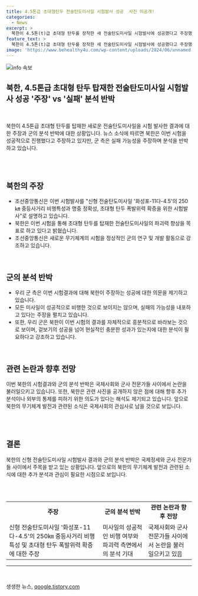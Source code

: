 ```yaml
---
title: 4.5톤급 초대형탄두 전술탄도미사일 시험발사 성공  사진 미공개!
categories:
  - News
excerpt: >
  북한이 4.5톤(t)급 초대형 탄두를 장착한 새 전술탄도미사일 시험발사에 성공했다고 주장했지만, 국군은 2발 중 1발이 실패했다고 분석하며 반박했다. 사진은 공개되지 않았고, 북한은 관련 사진을 공개하지 않은 이유에 대해 추가 분석을 피하기 위한 가능성을 제기하고 있다. 본 시험은 전술탄도미사일의 파괴력을 키우기 위한 것으로 파악되며, 북한은 이 소식을 대외매체에만 공개하고 대내 매체에는 보도하지 않았다.
feature_text: >
  북한이 4.5톤(t)급 초대형 탄두를 장착한 새 전술탄도미사일 시험발사에 성공했다고 주장했지만, 국군은 2발 중 1발이 실패했다고 분석하며 반박했다. 사진은 공개되지 않았고, 북한은 관련 사진을 공개하지 않은 이유에 대해 추가 분석을 피하기 위한 가능성을 제기하고 있다. 본 시험은 전술탄도미사일의 파괴력을 키우기 위한 것으로 파악되며, 북한은 이 소식을 대외매체에만 공개하고 대내 매체에는 보도하지 않았다.
image: 'https://www.behealthy4u.com/wp-content/uploads/2024/06/unnamed-file.png'
---
```


<p><img src="https://www.behealthy4u.com/wp-content/uploads/2024/06/unnamed-file.png" alt="info 속보" /></p>

<h2 data-ke-size="size26">북한, 4.5톤급 초대형 탄두 탑재한 전술탄도미사일 시험발사 성공 '주장' vs '실패' 분석 반박</h2>

<p><br></p>

<p data-ke-size="size16">북한이 4.5톤급 초대형 탄두를 탑재한 새로운 전술탄도미사일을 시험 발사한 결과에 대한 주장과 군의 분석 반박에 대한 상황입니다. 뉴스 소식에 따르면 북한은 이번 시험을 성공적으로 진행했다고 주장하고 있지만, 군 측은 실패 가능성을 주장하며 분석을 반박하고 있습니다.</p>

<p><br>
<br></p>

<h2 data-ke-size="size23">북한의 주장</h2>

<ul>
  <li>조선중앙통신은 이번 시험발사를 "신형 전술탄도미사일 '화성포-11다-4.5'의 250㎞ 중등사거리 비행특성과 명중 정확성, 초대형 탄두 폭발위력 확증을 위한 시험발사"로 설명하고 있습니다.</li>
  <li>북한은 이번 시험을 통해 초대형 탄두를 탑재한 전술탄도미사일의 파괴력 향상을 목표로 하고 있다고 밝혔습니다.</li>
  <li>조선중앙통신은 새로운 무기체계의 시험을 정상적인 군의 연구 및 개발 활동으로 강조하고 있습니다.</li>
</ul>

<p><br></p>

<h2 data-ke-size="size23">군의 분석 반박</h2>

<ul>
  <li>우리 군 측은 이번 시험결과에 대해 북한이 주장하는 성공에 대한 의문을 제기하고 있습니다.</li>
  <li>모든 미사일이 성공적으로 비행한 것으로 보이지는 않으며, 실패의 가능성을 내포하고 있다는 주장을 펼치고 있습니다.</li>
  <li>또한, 우리 군은 북한이 이번 시험의 결과를 자체적으로 흥분적으로 바라보는 것으로 보이며, 겉보기의 성공을 넘어 현실적인 충분한 성과가 있는지에 대한 분석이 필요하다고 강조하고 있습니다.</li>
</ul>

<p><br></p>

<h2 data-ke-size="size23">관련 논란과 향후 전망</h2>

<p data-ke-size="size16">이번 북한의 시험결과와 군의 분석 반박은 국제사회와 군사 전문가들 사이에서 논란을 불러일으키고 있습니다. 또한, 북한은 관련 사진을 공개하지 않은 점에 대해 향후 추가 분석이나 외부의 통제를 피하기 위한 의도가 있다는 해석도 제기되고 있습니다. 앞으로 북한의 무기체계 발전과 관련된 소식은 국제사회의 관심사로 남을 것으로 보입니다.</p>

<p><br>
<br></p>

<h2 data-ke-size="size23">결론</h2>

<p data-ke-size="size16">북한의 신형 전술탄도미사일 시험발사 결과와 군의 분석 반박은 국제정세와 군사 전문가들 사이에서 주목을 받고 있는 상황입니다. 앞으로의 북한의 무기체계 발전과 관련된 소식에 대한 추가 분석과 관심이 필요한 시점으로 보입니다.</p>

<p><br>
<br></p>

<table>
  <tbody>
    <tr>
      <td style="text-align: center; height: 17px;"><b>주장</b></td>
      <td style="text-align: center; height: 17px;"><b>군의 분석 반박</b></td>
      <td style="text-align: center; height: 17px;"><b>관련 논란과 향후 전망</b></td>
    </tr>
    <tr>
      <td>신형 전술탄도미사일 '화성포-11다-4.5'의 250㎞ 중등사거리 비행특성 및 초대형 탄두 폭발위력 확증에 대한 주장</td>
      <td>미사일의 성공적인 비행 여부와 파괴력 측면에서의 분석 기대</td>
      <td>국제사회와 군사 전문가들 사이에서 논란을 불러일으키고 있음</b></td>
    </tr>
  </tbody>
</table>

<hr>

<p data-ke-size="size16">&nbsp;</p>
생생한 뉴스, <a href="https://qoogle.tistory.com" rel="dofollow">qoogle.tistory.com</a>



